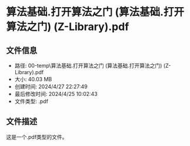 ﻿# 算法基础.打开算法之门 (算法基础.打开算法之门) (Z-Library).pdf

## 文件信息
- 路径: 00-temp\算法基础.打开算法之门 (算法基础.打开算法之门) (Z-Library).pdf
- 大小: 40.03 MB
- 创建时间: 2024/4/27 22:27:49
- 最后修改时间: 2024/4/25 10:02:43
- 文件类型: .pdf

## 文件描述
这是一个.pdf类型的文件。

